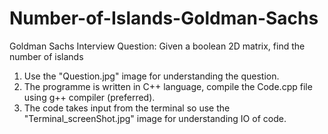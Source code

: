 # Number-of-Islands-Goldman-Sachs
Goldman Sachs Interview Question: Given a boolean 2D matrix, find the number of islands
1. Use the "Question.jpg" image for understanding the question.
2. The programme is written in C++ language, compile the Code.cpp file using g++ compiler (preferred).
3. The code takes input from the terminal so use the "Terminal_screenShot.jpg" image for understanding IO of code.
